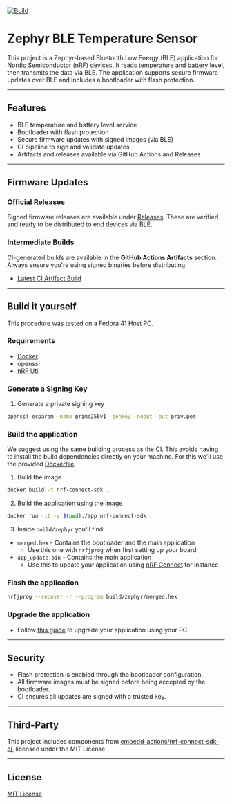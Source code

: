 [![Build](https://github.com/Lionk-Framework/Lionk-nrf-temperature/actions/workflows/build.yml/badge.svg)](https://github.com/Lionk-Framework/Lionk-nrf-temperature/actions/workflows/build.yml)

# Zephyr BLE Temperature Sensor

This project is a Zephyr-based Bluetooth Low Energy (BLE) application for Nordic Semiconductor (nRF) devices. It reads temperature and battery level, then transmits the data via BLE. The application supports secure firmware updates over BLE and includes a bootloader with flash protection.

---

## Features

- BLE temperature and battery level service
- Bootloader with flash protection
- Secure firmware updates with signed images (via BLE)
- CI pipeline to sign and validate updates
- Artifacts and releases available via GitHub Actions and Releases

---

## Firmware Updates

### Official Releases

Signed firmware releases are available under [Releases](https://github.com/yourusername/your-temp-sensor-app/releases). These are verified and ready to be distributed to end devices via BLE.

### Intermediate Builds

CI-generated builds are available in the **GitHub Actions Artifacts** section. Always ensure you're using signed binaries before distributing.

- [Latest CI Artifact Build](https://github.com/Lionk-Framework/Lionk-nrf-temperature/actions?query=workflow%3A%22Build%22)

---

## Build it yourself

This procedure was tested on a Fedora 41 Host PC.

### Requirements

- [Docker](https://docs.docker.com/get-started/get-docker/)
- openssl
- [nRF Util](https://www.nordicsemi.com/Products/Development-tools/nRF-Util)

### Generate a Signing Key

1. Generate a private signing key

```bash
openssl ecparam -name prime256v1 -genkey -noout -out priv.pem
```

### Build the application

We suggest using the same building process as the CI. This avoids having to install the build dependencies directly on your machine.
For this we'll use the provided [Dockerfile](Dockerfile).

1. Build the image

```bash
docker build -t nrf-connect-sdk .
```

2. Build the application using the image

```bash
docker run -it -v $(pwd):/app nrf-connect-sdk
```

3. Inside `build/zephyr` you'll find:

- `merged.hex` - Contains the bootloader and the main application 
    - Use this one with `nrfjprog` when first setting up your board
- `app_update.bin` - Contains the main application
    - Use this to update your application using [nRF Connect](https://www.nordicsemi.com/Products/Development-tools/nRF-Connect-for-mobile) for instance

### Flash the application 

```bash
nrfjprog --recover -r --program build/zephyr/merged.hex
```

### Upgrade the application

- Follow [this guide](https://docs.nordicsemi.com/bundle/ncs-latest/page/matter/nrfconnect_examples_software_update.html#device_firmware_upgrade_over_bluetooth_le_using_a_pc_command_line_tool)
to upgrade your application using your PC.

---

## Security

* Flash protection is enabled through the bootloader configuration.
* All firmware images must be signed before being accepted by the bootloader.
* CI ensures all updates are signed with a trusted key.

---

## Third-Party

This project includes components from [embedd-actions/nrf-connect-sdk-ci](https://github.com/embedd-actions/nrf-connect-sdk-ci), licensed under the MIT License.

---

## License

[MIT License](LICENSE)
